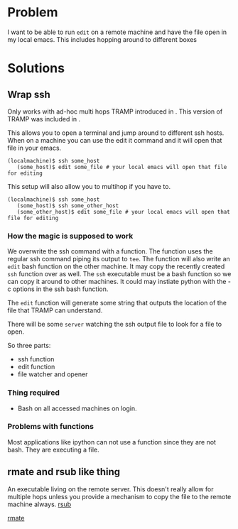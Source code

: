# Problem #

I want to be able to run `edit` on a remote machine and have the file open in my local emacs.  This includes hopping around to different boxes

# Solutions #

## Wrap ssh ##

Only works with ad-hoc multi hops TRAMP introduced in <TRAMP VERSION
FOR AD-HOC MULTI HOPS>.  This version of TRAMP was included in <SOME
EMACS VERSION>.

This allows you to open a terminal and jump around to different ssh
hosts.  When on a machine you can use the edit it command and it will
open that file in your emacs.

    (localmachine)$ ssh some_host
	   (some_host)$ edit some_file # your local emacs will open that file for editing

This setup will also allow you to multihop if you have to.

	(localmachine)$ ssh some_host
	   (some_host)$ ssh some_other_host
	   (some_other_host)$ edit some_file # your local emacs will open that file for editing

### How the magic is supposed to work ###

We overwrite the ssh command with a function.  The function uses the
regular ssh command piping its output to `tee`.  The function will
also write an `edit` bash function on the other machine.  It may copy
the recently created `ssh` function over as well.  The `ssh`
executable must be a bash function so we can copy it around to other
machines.  It could may instiate python with the -c options in the ssh bash function.

The `edit` function will generate some string that outputs the
location of the file that TRAMP can understand.

There will be some `server` watching the ssh output file to look for a file to open.

So three parts:

* ssh function
* edit function
* file watcher and opener

### Thing required ###

* Bash on all accessed machines on login.

### Problems with functions ###

Most applications like ipython can not use a function since they are not bash.  They are executing a file.

## rmate and rsub like thing ##

An executable living on the remote server.  This doesn't really allow
for multiple hops unless you provide a mechanism to copy the file to
the remote machine always.
[rsub](https://github.com/Drarok/rsub/blob/master/rsub.py)

[rmate](https://github.com/aurora/rmate/blob/master/rmate)
